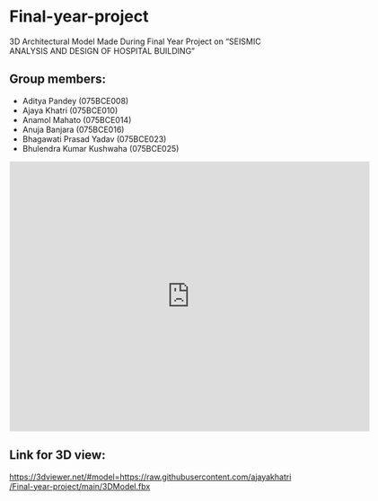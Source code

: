 # Final-year-project
3D Architectural Model Made During Final Year Project on “SEISMIC ANALYSIS AND DESIGN OF HOSPITAL BUILDING”

## Group members:

- Aditya Pandey (075BCE008) 
- Ajaya Khatri (075BCE010)
- Anamol Mahato (075BCE014)
- Anuja Banjara (075BCE016)
- Bhagawati Prasad Yadav (075BCE023)
- Bhulendra Kumar Kushwaha (075BCE025)

<iframe width="640" height="480" style="border:1px solid #eeeeee;" src="https://3dviewer.net/embed.html#model=https://raw.githubusercontent.com/ajayakhatri/Final-year-project/main/3DModel.fbx$camera=-755.53220,949.58241,1408.59407,-63.29576,26.60049,24.12119,0.00000,1.00000,0.00000,45.00000$cameramode=perspective$envsettings=fishermans_bastion,off$backgroundcolor=255,255,255,255$defaultcolor=200,200,200$edgesettings=off,0,0,0,1"></iframe>

## Link for 3D view:

https://3dviewer.net/#model=https://raw.githubusercontent.com/ajayakhatri/Final-year-project/main/3DModel.fbx

